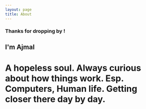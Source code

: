 ```yaml
---
layout: page
title: About
---
```


### Thanks for dropping by !
## I'm Ajmal
# A hopeless soul. Always curious about how things work. Esp. Computers, Human life. Getting closer there day by day.  
